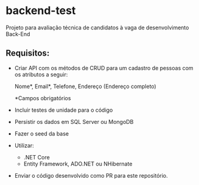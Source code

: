 # backend-test
Projeto para avaliação técnica de candidatos à vaga de desenvolvimento Back-End

## Requisitos:

* Criar API com os métodos de CRUD para um cadastro de pessoas com os atributos a seguir:

    Nome*,
    Email*,
    Telefone,
    Endereço (Endereço completo)
    
    *Campos obrigatórios
    
* Incluir testes de unidade para o código
* Persistir os dados em SQL Server ou MongoDB
* Fazer o seed da base

* Utilizar:
  - .NET Core
  - Entity Framework, ADO.NET ou NHibernate

* Enviar o código desenvolvido como PR para este repositório.
